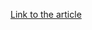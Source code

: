 [Link to the article](https://blog.sekoia.io/noname05716-ddosia-project-2024-updates-and-behavioural-shifts)
